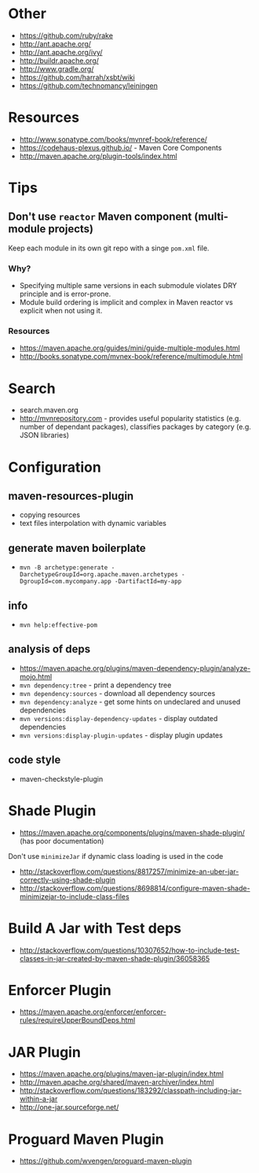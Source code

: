 # Other
- https://github.com/ruby/rake
- http://ant.apache.org/
- http://ant.apache.org/ivy/
- http://buildr.apache.org/
- http://www.gradle.org/
- https://github.com/harrah/xsbt/wiki
- https://github.com/technomancy/leiningen

# Resources
- http://www.sonatype.com/books/mvnref-book/reference/
- https://codehaus-plexus.github.io/ - Maven Core Components
- http://maven.apache.org/plugin-tools/index.html

# Tips

## Don't use `reactor` Maven component (multi-module projects)
Keep each module in its own git repo with a singe `pom.xml` file.

### Why?
- Specifying multiple same versions in each submodule violates DRY principle and is error-prone.
- Module build ordering is implicit and complex in Maven reactor vs explicit when not using it.

### Resources
- https://maven.apache.org/guides/mini/guide-multiple-modules.html
- http://books.sonatype.com/mvnex-book/reference/multimodule.html

# Search
- search.maven.org
- http://mvnrepository.com - provides useful popularity statistics (e.g. number of dependant packages), classifies packages by category (e.g. JSON libraries)

# Configuration

## maven-resources-plugin
- copying resources
- text files interpolation with dynamic variables

## generate maven boilerplate
- `mvn -B archetype:generate -DarchetypeGroupId=org.apache.maven.archetypes -DgroupId=com.mycompany.app -DartifactId=my-app`

## info
- `mvn help:effective-pom`

## analysis of deps
- https://maven.apache.org/plugins/maven-dependency-plugin/analyze-mojo.html
- `mvn dependency:tree` - print a dependency tree
- `mvn dependency:sources` - download all dependency sources
- `mvn dependency:analyze` - get some hints on undeclared and unused dependencies
- `mvn versions:display-dependency-updates` - display outdated dependencies
- `mvn versions:display-plugin-updates` - display plugin updates

## code style
- maven-checkstyle-plugin

# Shade Plugin
- https://maven.apache.org/components/plugins/maven-shade-plugin/ (has poor documentation)

Don't use `minimizeJar` if dynamic class loading is used in the code
- http://stackoverflow.com/questions/8817257/minimize-an-uber-jar-correctly-using-shade-plugin
- http://stackoverflow.com/questions/8698814/configure-maven-shade-minimizejar-to-include-class-files

# Build A Jar with Test deps
- http://stackoverflow.com/questions/10307652/how-to-include-test-classes-in-jar-created-by-maven-shade-plugin/36058365

# Enforcer Plugin
- https://maven.apache.org/enforcer/enforcer-rules/requireUpperBoundDeps.html

# JAR Plugin
- https://maven.apache.org/plugins/maven-jar-plugin/index.html
- http://maven.apache.org/shared/maven-archiver/index.html
- http://stackoverflow.com/questions/183292/classpath-including-jar-within-a-jar
- http://one-jar.sourceforge.net/

# Proguard Maven Plugin
- https://github.com/wvengen/proguard-maven-plugin
